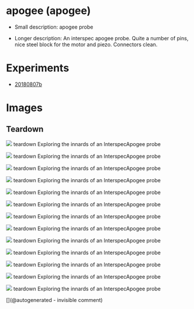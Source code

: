 # apogee (apogee)

* Small description: apogee probe

* Longer description: An interspec apogee probe. Quite a number of pins, nice steel block for the motor and piezo. Connectors clean.

# Experiments

* [20180807b](/include/experiments/auto/20180807b.md)


# Images

## Teardown 

![](/include/images/Interspec/P_20180807_221458.jpg)
teardown
Exploring the innards of an InterspecApogee probe

![](/include/images/Interspec/P_20180807_222243.jpg)
teardown
Exploring the innards of an InterspecApogee probe

![](/include/images/Interspec/P_20180807_222132.jpg)
teardown
Exploring the innards of an InterspecApogee probe

![](/include/images/Interspec/P_20180807_221435.jpg)
teardown
Exploring the innards of an InterspecApogee probe

![](/include/images/Interspec/P_20180807_221845.jpg)
teardown
Exploring the innards of an InterspecApogee probe

![](/include/images/Interspec/P_20180807_221550.jpg)
teardown
Exploring the innards of an InterspecApogee probe

![](/include/images/Interspec/P_20180807_221744.jpg)
teardown
Exploring the innards of an InterspecApogee probe

![](/include/images/Interspec/P_20180807_221925.jpg)
teardown
Exploring the innards of an InterspecApogee probe

![](/include/images/Interspec/P_20180807_222100.jpg)
teardown
Exploring the innards of an InterspecApogee probe

![](/include/images/Interspec/P_20180807_222256.jpg)
teardown
Exploring the innards of an InterspecApogee probe

![](/include/images/Interspec/P_20180807_222529.jpg)
teardown
Exploring the innards of an InterspecApogee probe

![](/include/images/Interspec/P_20180807_221936.jpg)
teardown
Exploring the innards of an InterspecApogee probe

![](/include/images/Interspec/P_20180807_221519.jpg)
teardown
Exploring the innards of an InterspecApogee probe





[](@autogenerated - invisible comment)
